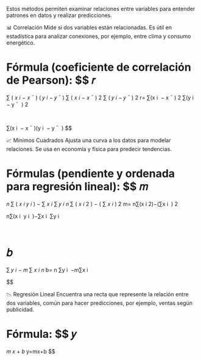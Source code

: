 Estos métodos permiten examinar relaciones entre variables para entender patrones en datos y realizar predicciones.

📊 Correlación
Mide si dos variables están relacionadas. Es útil en estadística para analizar conexiones, por ejemplo, entre clima y consumo energético.

Fórmula (coeficiente de correlación de Pearson):
$$
𝑟
=
∑
(
𝑥
𝑖
−
𝑥
ˉ
)
(
𝑦
𝑖
−
𝑦
ˉ
)
∑
(
𝑥
𝑖
−
𝑥
ˉ
)
2
∑
(
𝑦
𝑖
−
𝑦
ˉ
)
2
r= 
∑(x 
i
​
 − 
x
ˉ
 ) 
2
 ∑(y 
i
​
 − 
y
ˉ
​
 ) 
2
 
​
 
∑(x 
i
​
 − 
x
ˉ
 )(y 
i
​
 − 
y
ˉ
​
 )
​$$
 
📈 Mínimos Cuadrados
Ajusta una curva a los datos para modelar relaciones. Se usa en economía y física para predecir tendencias.

Fórmulas (pendiente y ordenada para regresión lineal):
$$
𝑚
=
𝑛
∑
(
𝑥
𝑖
𝑦
𝑖
)
−
∑
𝑥
𝑖
∑
𝑦
𝑖
𝑛
∑
(
𝑥
𝑖
2
)
−
(
∑
𝑥
𝑖
)
2
m= 
n∑(x 
i
2
​
 )−(∑x 
i
​
 ) 
2
 
n∑(x 
i
​
 y 
i
​
 )−∑x 
i
​
 ∑y 
i
​
 
​
 
𝑏
=
∑
𝑦
𝑖
−
𝑚
∑
𝑥
𝑖
𝑛
b= 
n
∑y 
i
​
 −m∑x 
i
​
 
​$$
 
📉 Regresión Lineal
Encuentra una recta que represente la relación entre dos variables, común para hacer predicciones, por ejemplo, ventas según publicidad.

Fórmula:
$$
𝑦
=
𝑚
𝑥
+
𝑏
y=mx+b
$$
